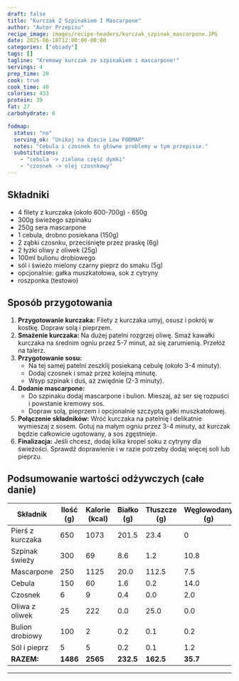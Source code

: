 ```yaml
---
draft: false
title: "Kurczak Z Szpinakiem I Mascarpone"
author: "Autor Przepisu"
recipe_image: images/recipe-headers/kurczak_szpinak_mascarpone.JPG
date: 2025-06-18T12:00:00-00:00
categories: ["obiady"]
tags: []
tagline: "Kremowy kurczak ze szpinakiem i mascarpone!"
servings: 4
prep_time: 20
cook: true
cook_time: 40
calories: 433
protein: 39
fat: 27
carbohydrate: 6

fodmap:
  status: "no"
  serving_ok: "Unikaj na diecie Low FODMAP"
  notes: "Cebula i czosnek to główne problemy w tym przepisie."
  substitutions:
    - "cebula -> zielona część dymki"
    - "czosnek -> olej czosnkowy"
---
```


## Składniki
- 4 filety z kurczaka (około 600-700g) - 650g
- 300g świeżego szpinaku
- 250g sera mascarpone
- 1 cebula, drobno posiekana (150g)
- 2 ząbki czosnku, przeciśnięte przez praskę (6g)
- 2 łyżki oliwy z oliwek (25g)
- 100ml bulionu drobiowego
- sól i świeżo mielony czarny pieprz do smaku (5g)
- opcjonalnie: gałka muszkatołowa, sok z cytryny
- roszponka (testowo)

## Sposób przygotowania
1. **Przygotowanie kurczaka:** Filety z kurczaka umyj, osusz i pokrój w kostkę. Dopraw solą i pieprzem.
2. **Smażenie kurczaka:** Na dużej patelni rozgrzej oliwę. Smaż kawałki kurczaka na średnim ogniu przez 5-7 minut, aż się zarumienią. Przełóż na talerz.
3. **Przygotowanie sosu:**
   - Na tej samej patelni zeszklij posiekaną cebulę (około 3-4 minuty).
   - Dodaj czosnek i smaż przez kolejną minutę.
   - Wsyp szpinak i duś, aż zwiędnie (2-3 minuty).
4. **Dodanie mascarpone:**
   - Do szpinaku dodaj mascarpone i bulion. Mieszaj, aż ser się rozpuści i powstanie kremowy sos.
   - Dopraw solą, pieprzem i opcjonalnie szczyptą gałki muszkatołowej.
5. **Połączenie składników:** Wróć kurczaka na patelnię i delikatnie wymieszaj z sosem. Gotuj na małym ogniu przez 3-4 minuty, aż kurczak będzie całkowicie ugotowany, a sos zgęstnieje.
6. **Finalizacja:** Jeśli chcesz, dodaj kilka kropel soku z cytryny dla świeżości. Sprawdź doprawienie i w razie potrzeby dodaj więcej soli lub pieprzu.

## Podsumowanie wartości odżywczych (całe danie)

| Składnik         | Ilość (g) | Kalorie (kcal) | Białko (g) | Tłuszcze (g) | Węglowodany (g) |
|------------------|-----------|---------------|------------|--------------|-----------------|
| Pierś z kurczaka | 650       | 1073          | 201.5      | 23.4         | 0               |
| Szpinak świeży   | 300       | 69            | 8.6        | 1.2          | 10.8            |
| Mascarpone       | 250       | 1125          | 20.0       | 112.5        | 7.5             |
| Cebula           | 150       | 60            | 1.6        | 0.2          | 14.0            |
| Czosnek          | 6         | 9             | 0.4        | 0.0          | 2.0             |
| Oliwa z oliwek   | 25        | 222           | 0.0        | 25.0         | 0.0             |
| Bulion drobiowy  | 100       | 2             | 0.2        | 0.1          | 0.2             |
| Sól i pieprz     | 5         | 5             | 0.2        | 0.1          | 1.2             |
| **RAZEM:**       | **1486**  | **2565**      | **232.5**  | **162.5**    | **35.7**        |

---